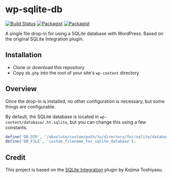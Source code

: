 # wp-sqlite-db

[![Build Status](https://travis-ci.org/aaemnnosttv/wp-sqlite-db.svg?branch=master)](https://travis-ci.org/aaemnnosttv/wp-sqlite-db)
[![Packagist](https://img.shields.io/packagist/v/aaemnnosttv/wp-sqlite-db.svg)](https://packagist.org/packages/aaemnnosttv/wp-sqlite-db)
[![Packagist](https://img.shields.io/packagist/l/aaemnnosttv/wp-sqlite-db.svg)](https://packagist.org/packages/aaemnnosttv/wp-sqlite-db)

A single file drop-in for using a SQLite database with WordPress. Based on the original SQLite Integration plugin.

## Installation

- Clone or download this repository
- Copy `db.php` into the root of your site's `wp-content` directory

## Overview

Once the drop-in is installed, no other configuration is necessary, but some things are configurable.

By default, the SQLite database is located in `wp-content/database/.ht.sqlite`, but you can change this using a few constants.

```php
define('DB_DIR', '/absolute/custom/path/to/directory/for/sqlite/database/file/');
define('DB_FILE', 'custom_filename_for_sqlite_database');
```

## Credit

This project is based on the [SQLite Integration](https://wordpress.org/plugins/sqlite-integration/) plugin by Kojima Toshiyasu.
